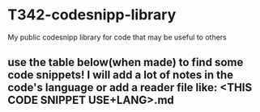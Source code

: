 # T342-codesnipp-library
My public codesnipp library for code that may be useful to others


use the table below(when made) to find some code snippets! 
I will add a lot of notes in the code's language or add a reader file like:
<THIS CODE SNIPPET USE+LANG>.md 
----